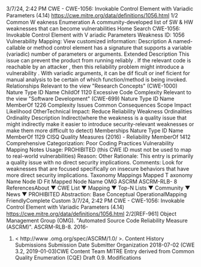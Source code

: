 3/7/24, 2:42 PM CWE - CWE-1056: Invokable Control Element with Variadic Parameters (4.14)
https://cwe.mitre.org/data/deﬁnitions/1056.html 1/2
Common W eakness Enumeration
A community-developed list of SW & HW weaknesses that can become
vulnerabilities
Home Search
CWE-1056: Invokable Control Element with V ariadic Parameters
Weakness ID: 1056
Vulnerability Mapping: 
View customized information:
 Description
A named-callable or method control element has a signature that supports a variable (variadic) number of parameters or arguments.
 Extended Description
This issue can prevent the product from running reliably . If the relevant code is reachable by an attacker , then this reliability problem
might introduce a vulnerability .
With variadic arguments, it can be dif ficult or inef ficient for manual analysis to be certain of which function/method is being invoked.
 Relationships
 Relevant to the view "Research Concepts" (CWE-1000)
Nature Type ID Name
ChildOf 1120 Excessive Code Complexity
 Relevant to the view "Software Development" (CWE-699)
Nature Type ID Name
MemberOf 1226 Complexity Issues
 Common Consequences
Scope Impact Likelihood
OtherTechnical Impact: Reduce Reliability
 Weakness Ordinalities
Ordinality Description
Indirect(where the weakness is a quality issue that might indirectly make it easier to introduce security-relevant weaknesses or make
them more difficult to detect)
 Memberships
Nature Type ID Name
MemberOf 1129 CISQ Quality Measures (2016) - Reliability
MemberOf 1412 Comprehensive Categorization: Poor Coding Practices
 Vulnerability Mapping Notes
Usage: PROHIBITED (this CWE ID must not be used to map to real-world vulnerabilities)
Reason: Other
Rationale:
This entry is primarily a quality issue with no direct security implications.
Comments:
Look for weaknesses that are focused specifically on insecure behaviors that have more direct security implications.
 Taxonomy Mappings
Mapped T axonomy Name Node ID Fit Mapped Node Name
OMG ASCRM ASCRM-RLB-
8
 ReferencesAbout ▼ CWE List ▼ Mapping ▼ Top-N Lists ▼ Community ▼ News ▼
PROHIBITED
Abstraction: Base
Conceptual OperationalMapping
FriendlyComplete Custom
3/7/24, 2:42 PM CWE - CWE-1056: Invokable Control Element with Variadic Parameters (4.14)
https://cwe.mitre.org/data/deﬁnitions/1056.html 2/2[REF-961] Object Management Group (OMG). "Automated Source Code Reliability Measure (ASCRM)". ASCRM-RLB-8. 2016-
01. < http://www .omg.org/spec/ASCRM/1.0/ >.
 Content History
 Submissions
Submission Date Submitter Organization
2018-07-02
(CWE 3.2, 2019-01-03)CWE Content Team MITRE
Entry derived from Common Quality Enumeration (CQE) Draft 0.9.
 Modifications